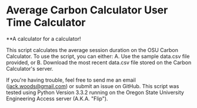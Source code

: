 # Average Carbon Calculator User Time Calculator

**A calculator for a calculator!

This script calculates the average session duration on the OSU Carbon Calculator. To use the script, you can either:
  A. Use the sample data.csv file provided, or
  B. Download the most recent data.csv file stored on the Carbon Calculator's server.

If you're having trouble, feel free to send me an email (jack.woods@gmail.com) or submit an issue on GitHub. This script was tested using Python Version 3.3.2 running on the Oregon State University Engineering Access server (A.K.A. "Flip").
